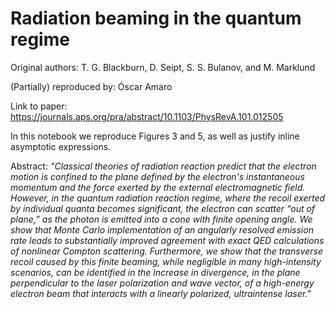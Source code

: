 # Radiation beaming in the quantum regime

Original authors: T. G. Blackburn, D. Seipt, S. S. Bulanov, and M. Marklund

(Partially) reproduced by: Óscar Amaro

Link to paper: https://journals.aps.org/pra/abstract/10.1103/PhysRevA.101.012505

In this notebook we reproduce Figures 3 and 5, as well as justify inline asymptotic expressions.

Abstract: _"Classical theories of radiation reaction predict that the electron motion is confined to the plane defined by the electron's instantaneous momentum and the force exerted by the external electromagnetic field. However, in the quantum radiation reaction regime, where the recoil exerted by individual quanta becomes significant, the electron can scatter “out of plane,” as the photon is emitted into a cone with finite opening angle. We show that Monte Carlo implementation of an angularly resolved emission rate leads to substantially improved agreement with exact QED calculations of nonlinear Compton scattering. Furthermore, we show that the transverse recoil caused by this finite beaming, while negligible in many high-intensity scenarios, can be identified in the increase in divergence, in the plane perpendicular to the laser polarization and wave vector, of a high-energy electron beam that interacts with a linearly polarized, ultraintense laser."_
